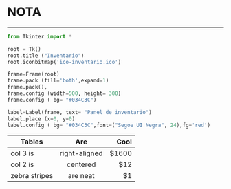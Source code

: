 # NOTA
 ---
 ``` python 
 from Tkinter import *

root = Tk()
root.title ("Inventario")
root.iconbitmap('ico-inventario.ico')

frame=Frame(root)
frame.pack (fill='both',expand=1)
frame.pack(),  
frame.config (width=500, height= 300)
frame.config ( bg= "#034C3C")

label=Label(frame, text= "Panel de inventario")
label.place (x=0, y=0)
label.config ( bg= "#034C3C",font=("Segoe UI Negra", 24),fg='red')
 ```

 
| Tables        | Are           | Cool  |
| ------------- |:-------------:| -----:|
| col 3 is      | right-aligned | $1600 |
| col 2 is      | centered      |   $12 |
| zebra stripes | are neat      |    $1 |